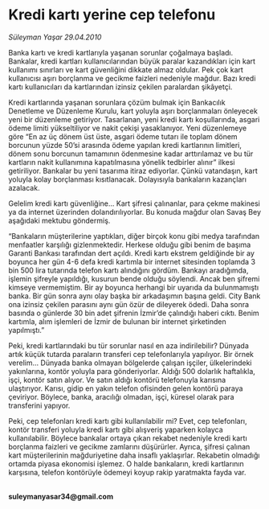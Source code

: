 # Kredi kartı yerine cep telefonu

*Süleyman Yaşar 29.04.2010*

<div class="yazi"><p>Banka kartı ve kredi kartlarıyla yaşanan sorunlar çoğalmaya başladı. Bankalar, kredi kartları kullanıcılarından büyük paralar kazandıkları için kart kullanımı sınırları ve kart güvenliğini dikkate almaz oldular. Pek çok kart kullanıcısı aşırı borçlanma ve gecikme faizleri nedeniyle mağdur. Bazı kredi kartı kullanıcıları da kartlarından izinsiz çekilen paralardan şikâyetçi.</p>
<p>Kredi kartlarında yaşanan sorunlara çözüm bulmak için Bankacılık Denetleme ve Düzenleme Kurulu, kart yoluyla aşırı borçlanmaları önleyecek yeni bir düzenleme getiriyor. Tasarlanan, yeni kredi kartı koşullarında, asgari ödeme limiti yükseltiliyor ve nakit çekişi yasaklanıyor. Yeni düzenlemeye göre “En az üç dönem üst üste, asgari ödeme tutarı ile toplam dönem borcunun yüzde 50’si arasında ödeme yapılan kredi kartlarının limitleri, dönem sonu borcunun tamamının ödenmesine kadar arttırılamaz ve bu tür kartların nakit kullanımına kapatılmasına yönelik tedbirler alınır” ilkesi getiriliyor. Bankalar bu yeni tasarıma itiraz ediyorlar. Çünkü vatandaşın, kart yoluyla kolay borçlanması kısıtlanacak. Dolayısıyla bankaların kazançları azalacak.</p>
<p>Gelelim kredi kartı güvenliğine... Kart şifresi çalınanlar, para çekme makinesi ya da internet üzerinden dolandırılıyorlar. Bu konuda mağdur olan Savaş Bey aşağıdaki mektubu göndermiş.</p>
<p>“Bankaların müşterilerine yaptıkları, diğer birçok konu gibi medya tarafından menfaatler karşılığı gizlenmektedir. Herkese olduğu gibi benim de başıma Garanti Bankası tarafından dert açıldı. Kredi kartı ekstrem geldiğinde bir ay boyunca her gün 4-6 defa kredi kartımla bir internet sitesinden toplamda 3 bin 500 lira tutarında telefon kartı alındığını gördüm. Bankayı aradığımda, işlemin şifreyle yapıldığı, kusurun bende olduğu söylendi. Ancak ben şifremi kimseye vermemiştim. Bir ay boyunca herhangi bir uyarıda da bulunmamıştı banka. Bir gün sonra aynı olay başka bir arkadaşımın başına geldi. City Bank ona izinsiz çekilen parasını aynı gün özür de dileyerek ödedi. Daha sonra basında o günlerde 30 bin adet şifrenin İzmir’de çalındığı haberi cıktı. Benim kartımla, alım işlemleri de İzmir de bulunan bir internet şirketinden yapılmıştı.”</p>
<p>Peki, kredi kartlarındaki bu tür sorunlar nasıl en aza indirilebilir? Dünyada artık küçük tutarda paraların transferi cep telefonlarıyla yapılıyor. Bir örnek verelim... Dünyada banka olmayan bölgelerde çalışan işçiler, ülkelerindeki yakınlarına, kontör yoluyla para gönderiyorlar. Aldığı 500 dolarlık haftalıkla, işçi, kontör satın alıyor. Ve satın aldığı kontörü telefonuyla karısına ulaştırıyor. Karısı, gidip en yakın telefon ofisinden gelen kontörü paraya çeviriyor. Böylece, banka, aracılığı olmadan, işçi, küresel olarak para transferini yapıyor. </p>
<p>Peki, cep telefonları kredi kartı gibi kullanılabilir mi? Evet, cep telefonları, kontör transferi yoluyla kredi kartı gibi alışveriş yaparken kolayca kullanılabilir. Böylece bankalar ortaya çıkan rekabet nedeniyle kredi kartı borçlanma faizleri ve gecikme zamlarını düşürürler. Ayrıca, şifresi çalınan kart müşterilerinin mağduriyetine daha insaflı yaklaşırlar. Rekabetin olmadığı ortamda piyasa ekonomisi işlemez. O halde bankaların, kredi kartlarının karşısına, telefon kontörüyle ödemeyi koyup rakip yaratmakta fayda var.</p>
<p><b><br/>suleymanyasar34@gmail.com</b></p></div>
